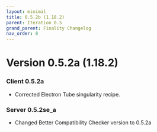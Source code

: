 ```yaml
---
layout: minimal
title: 0.5.2b (1.18.2)
parent: Iteration 0.5
grand_parent: Finality Changelog
nav_order: 8
---
```

# Version 0.5.2a (1.18.2)

### Client 0.5.2a 
* Corrected Electron Tube singularity recipe.

### Server 0.5.2se_a
* Changed Better Compatibility Checker version to 0.5.2a